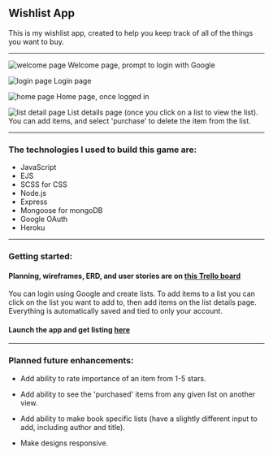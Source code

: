 ## Wishlist App

This is my wishlist app, created to help you keep track of all of the things you want to buy. 
___

![welcome page](https://i.imgur.com/7nF0XBz.png)
Welcome page, prompt to login with Google

![login page](https://i.imgur.com/dq9ANpf.png)
Login page

![home page](https://i.imgur.com/tZNSD4a.pngg)
Home page, once logged in

![list detail page](https://i.imgur.com/BEeVtA6.png)
List details page (once you click on a list to view the list). You can add items, and select 'purchase' to delete the item from the list.
___

### The technologies I used to build this game are:
- JavaScript
- EJS
- SCSS for CSS
- Node.js
- Express
- Mongoose for mongoDB
- Google OAuth
- Heroku

___

### Getting started:

#### Planning, wireframes, ERD, and user stories are on [this Trello board](https://trello.com/b/vQ7wqLNI/p2)


You can login using Google and create lists. To add items to a list you can click on the list you want to add to, then add items on the list details page. Everything is automatically saved and tied to only your account.

#### Launch the app and get listing [here](https://sophie-project-two.herokuapp.com/)

___

### Planned future enhancements:
- Add ability to rate importance of an item from 1-5 stars.

- Add ability to see the 'purchased' items from any given list on another view.

- Add ability to make book specific lists (have a slightly different input to add, including author and title).

- Make designs responsive.